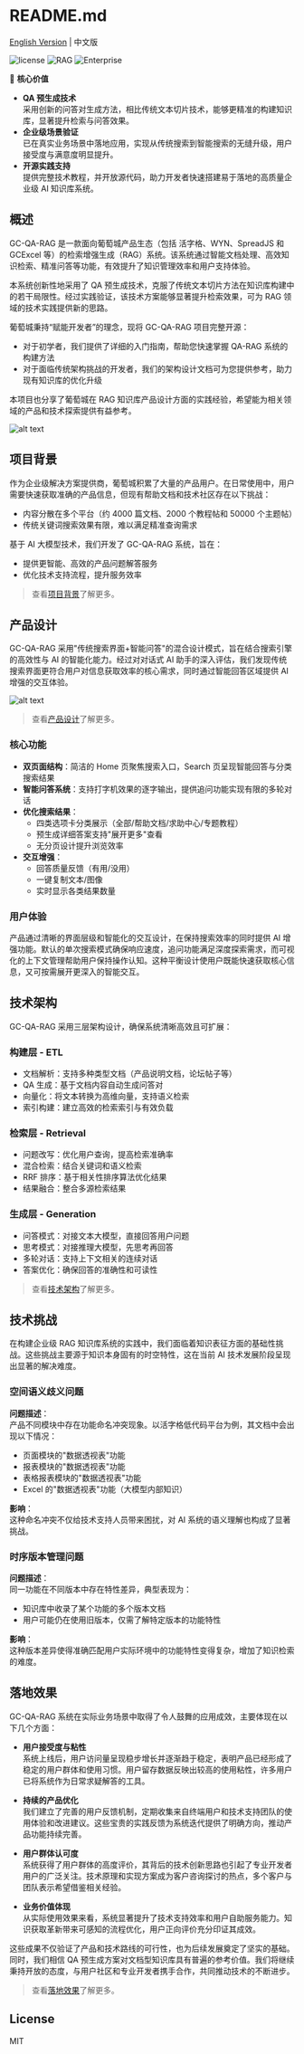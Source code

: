 # README.md

[English Version](./README_ENGLISH.md) | 中文版

![license](https://img.shields.io/badge/license-MIT-blue)
![RAG](https://img.shields.io/badge/tech-RAG-important)
![Enterprise](https://img.shields.io/badge/validated-Enterprise-success)

🌟 **核心价值**

-   **QA 预生成技术**  
    采用创新的问答对生成方法，相比传统文本切片技术，能够更精准的构建知识库，显著提升检索与问答效果。
-   **企业级场景验证**  
    已在真实业务场景中落地应用，实现从传统搜索到智能搜索的无缝升级，用户接受度与满意度明显提升。
-   **开源实践支持**  
    提供完整技术教程，并开放源代码，助力开发者快速搭建易于落地的高质量企业级 AI 知识库系统。

## 概述

GC-QA-RAG 是一款面向葡萄城产品生态（包括 活字格、WYN、SpreadJS 和 GCExcel 等）的检索增强生成（RAG）系统。该系统通过智能文档处理、高效知识检索、精准问答等功能，有效提升了知识管理效率和用户支持体验。

本系统创新性地采用了 QA 预生成技术，克服了传统文本切片方法在知识库构建中的若干局限性。经过实践验证，该技术方案能够显著提升检索效果，可为 RAG 领域的技术实践提供新的思路。

葡萄城秉持“赋能开发者”的理念，现将 GC-QA-RAG 项目完整开源：

-   对于初学者，我们提供了详细的入门指南，帮助您快速掌握 QA-RAG 系统的构建方法
-   对于面临传统架构挑战的开发者，我们的架构设计文档可为您提供参考，助力现有知识库的优化升级

本项目也分享了葡萄城在 RAG 知识库产品设计方面的实践经验，希望能为相关领域的产品和技术探索提供有益参考。

![alt text](./docs/image-1.png)

## 项目背景

作为企业级解决方案提供商，葡萄城积累了大量的产品用户。在日常使用中，用户需要快速获取准确的产品信息，但现有帮助文档和技术社区存在以下挑战：

-   内容分散在多个平台（约 4000 篇文档、2000 个教程帖和 50000 个主题帖）
-   传统关键词搜索效果有限，难以满足精准查询需求

基于 AI 大模型技术，我们开发了 GC-QA-RAG 系统，旨在：

-   提供更智能、高效的产品问题解答服务
-   优化技术支持流程，提升服务效率

> 查看[项目背景](./docs/0-项目概述/1_项目背景.md)了解更多。

## 产品设计

GC-QA-RAG 采用"传统搜索界面+智能问答"的混合设计模式，旨在结合搜索引擎的高效性与 AI 的智能化能力。经过对对话式 AI 助手的深入评估，我们发现传统搜索界面更符合用户对信息获取效率的核心需求，同时通过智能回答区域提供 AI 增强的交互体验。

![alt text](./docs/image-2.png)

> 查看[产品设计](./docs/0-项目概述/2_产品设计.md)了解更多。

### 核心功能

-   **双页面结构**：简洁的 Home 页聚焦搜索入口，Search 页呈现智能回答与分类搜索结果
-   **智能问答系统**：支持打字机效果的逐字输出，提供追问功能实现有限的多轮对话
-   **优化搜索结果**：
    -   四类选项卡分类展示（全部/帮助文档/求助中心/专题教程）
    -   预生成详细答案支持"展开更多"查看
    -   无分页设计提升浏览效率
-   **交互增强**：
    -   回答质量反馈（有用/没用）
    -   一键复制文本/图像
    -   实时显示各类结果数量

### 用户体验

产品通过清晰的界面层级和智能化的交互设计，在保持搜索效率的同时提供 AI 增强功能。默认的单次搜索模式确保响应速度，追问功能满足深度探索需求，而可视化的上下文管理帮助用户保持操作认知。这种平衡设计使用户既能快速获取核心信息，又可按需展开更深入的智能交互。

## 技术架构

GC-QA-RAG 采用三层架构设计，确保系统清晰高效且可扩展：

### 构建层 - ETL

-   文档解析：支持多种类型文档（产品说明文档，论坛帖子等）
-   QA 生成：基于文档内容自动生成问答对
-   向量化：将文本转换为高维向量，支持语义检索
-   索引构建：建立高效的检索索引与有效负载

### 检索层 - Retrieval

-   问题改写：优化用户查询，提高检索准确率
-   混合检索：结合关键词和语义检索
-   RRF 排序：基于相关性排序算法优化结果
-   结果融合：整合多源检索结果

### 生成层 - Generation

-   问答模式：对接文本大模型，直接回答用户问题
-   思考模式：对接推理大模型，先思考再回答
-   多轮对话：支持上下文相关的连续对话
-   答案优化：确保回答的准确性和可读性

> 查看[技术架构](./docs/0-项目概述/3_技术架构.md)了解更多。

## 技术挑战

在构建企业级 RAG 知识库系统的实践中，我们面临着知识表征方面的基础性挑战。这些挑战主要源于知识本身固有的时空特性，这在当前 AI 技术发展阶段呈现出显著的解决难度。

### 空间语义歧义问题

**问题描述**：  
产品不同模块中存在功能命名冲突现象。以活字格低代码平台为例，其文档中会出现以下情况：

-   页面模块的"数据透视表"功能
-   报表模块的"数据透视表"功能
-   表格报表模块的"数据透视表"功能
-   Excel 的"数据透视表"功能（大模型内部知识）

**影响**：  
这种命名冲突不仅给技术支持人员带来困扰，对 AI 系统的语义理解也构成了显著挑战。

### 时序版本管理问题

**问题描述**：  
同一功能在不同版本中存在特性差异，典型表现为：

-   知识库中收录了某个功能的多个版本文档
-   用户可能仍在使用旧版本，仅需了解特定版本的功能特性

**影响**：  
这种版本差异使得准确匹配用户实际环境中的功能特性变得复杂，增加了知识检索的难度。

## 落地效果

GC-QA-RAG 系统在实际业务场景中取得了令人鼓舞的应用成效，主要体现在以下几个方面：

-   **用户接受度与粘性**  
    系统上线后，用户访问量呈现稳步增长并逐渐趋于稳定，表明产品已经形成了稳定的用户群体和使用习惯。用户留存数据反映出较高的使用粘性，许多用户已将系统作为日常求疑解答的工具。

-   **持续的产品优化**  
    我们建立了完善的用户反馈机制，定期收集来自终端用户和技术支持团队的使用体验和改进建议。这些宝贵的实践反馈为系统迭代提供了明确方向，推动产品功能持续完善。

-   **用户群体认可度**  
    系统获得了用户群体的高度评价，其背后的技术创新思路也引起了专业开发者用户的广泛关注。技术原理和实现方案成为客户咨询探讨的热点，多个客户与团队表示希望借鉴相关经验。

-   **业务价值体现**  
    从实际使用效果来看，系统显著提升了技术支持效率和用户自助服务能力。知识获取革新带来可感知的流程优化，用户正向评价充分印证其成效。

这些成果不仅验证了产品和技术路线的可行性，也为后续发展奠定了坚实的基础。同时，我们相信 QA 预生成方案对文档型知识库具有普遍的参考价值。我们将继续秉持开放的态度，与用户社区和专业开发者携手合作，共同推动技术的不断进步。

> 查看[落地效果](./docs/0-项目概述/5_落地效果.md)了解更多。

## License

MIT
